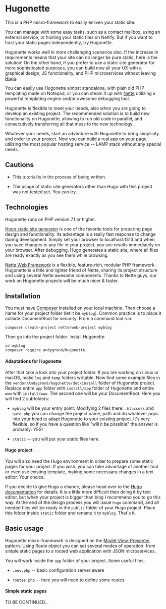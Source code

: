 # Hugonette

This is a PHP micro-framework to easily enliven your static site.

You can manage with some easy tasks, such as a contact mailbox, using an external service, or hosting your static files on Netlify. But if you want to host your static pages independently, try Hugonette.

Hugonette works well in more challenging scenarios also. If the increase in requirements means that your site can no longer be pure static, here is the solution! On the other hand, if you prefer to use a static site generator for more sophisticated purposes, you can build now all your UX with a graphical design, JS functionality, and PHP microservices without leaving [Hugo](https://gohugo.io).

You can easily use Hugonette almost standalone, with plain old PHP templating made on Notepad, or you can steam it up with [Nette](https://nette.org/en/) utilizing a powerful templating engine and/or awesome debugging tool.

Hugonette is flexible to meet your needs, also when you are going to develop an existing project. The recommended solution is to build new functionality on Hugonette, allowing to run old code in parallel, and consecutively transferring all that mess to the new technology.   

Whatever your needs, start an adventure with Hugonette to bring simplicity and order to your project. Now you can build a real app on your page, utilizing the most popular hosting service -- LAMP stack without any special needs.


## Cautions

* This tutorial is in the process of being written.

* The usage of static site generators other than Hugo with this project was not tested yet. You can try.


## Technologies

Hugonette runs on PHP version 7.1 or higher.

[Hugo static site generator](https://gohugo.io) is one of the favorite tools for preparing page design and functionality. Its advantage is a really fast response to change during development. Simply set your browser to localhost:1313 and when you save changes to any file in your project, you see results immediately on your browser. After debugging, Hugo generates a static site, where all files are ready exactly as you see them while browsing.

[Nette Web Framework](https://nette.org/en/) is a flexible, feature-rich, modular PHP framework. Hugonette is a little and lighter friend of Nette, sharing its project structure and using several Nette awesome components. Thanks to Nette guys, our work on Hugonette projects will be much nicer & faster.


## Installation

You must have [Composer](https://getcomposer.org/) installed on your local machine. Then choose a name for your project folder (let it be  `myblog`). Common practice is to place it outside DocumentRoot for security. From a command tool run:

```
composer create-project nette/web-project myblog
```

Then go into the project folder. Install Hugonette:

```
cd myblog
composer require andygrond/hugonette
```

#### Adaptations for Hugonette

After that take a look into your project folder. If you are working on Linux or macOS, make `log` and `temp` folders writable. Now find some example files in the `vendor/Andygrond/hugonette/doc/install` folder of Hugonette project. Replace entire `app` folder with `install/app` folder of Hugonette and entire `www` with `install/www`. The second one will be your DocumentRoot. Here you will find 2 subfolders:

* `myblog` will be your entry point. Modifying 2 files there: `.htaccess` and `gate.php` you can change the project name, path and do whatever pops into your head to adapt Hugonette to your existing project. It's very flexible, so if you have a question like "will it be possible" the answer is probably: YES!

* `static` -- you will put your static files here.

#### Hugo project

You will also need the Hugo environment in order to prepare some static pages for your project. If you wish, you can take advantage of another tool or even use existing template, making some necessary changes in a text editor. Your choice.

If you decide to give Hugo a chance, please head over to the [Hugo documentation](https://gohugo.io/documentation/) for details. It is a little more difficult then doing it by text editor, but when your project is bigger than blog I recommend you to go this way. At the end of the design process you will issue `hugo` command, and all needed files will be ready in the `public` folder of your Hugo project. Place this folder inside `static` folder and rename it to `myblog`. That's it.


## Basic usage

Hugonette micro-framework is designed on the [Model-View-Presenter](https://en.wikipedia.org/wiki/Model-view-presenter) pattern. Using Route object you can set several modes of operation: from simple static pages to a routed web application with JSON microservices.

You will work inside the `app` folder of your project. Some useful files:

* `.env.php` -- basic configuration server aware

* `routes.php` -- here you will need to define some routes


#### Simple static pages

TO BE CONTINUED...
